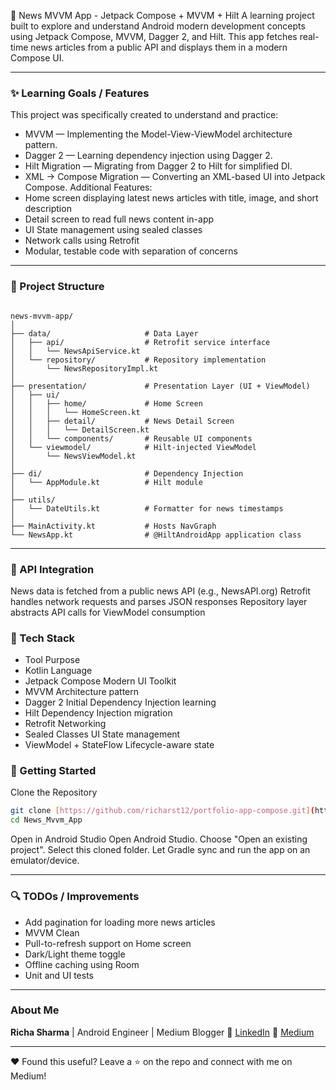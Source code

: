 📱 News MVVM App - Jetpack Compose + MVVM + Hilt
A learning project built to explore and understand Android modern development concepts using Jetpack Compose, MVVM, Dagger 2, and Hilt. This app fetches real-time news articles from a public API and displays them in a modern Compose UI.


---

### ✨ Learning Goals / Features
This project was specifically created to understand and practice:
* MVVM — Implementing the Model-View-ViewModel architecture pattern.
* Dagger 2 — Learning dependency injection using Dagger 2.
* Hilt Migration — Migrating from Dagger 2 to Hilt for simplified DI.
* XML → Compose Migration — Converting an XML-based UI into Jetpack Compose.
Additional Features:
* Home screen displaying latest news articles with title, image, and short description
* Detail screen to read full news content in-app
* UI State management using sealed classes
* Network calls using Retrofit
* Modular, testable code with separation of concerns

---

### 🧱 Project Structure

```

news-mvvm-app/
│
├── data/                     # Data Layer
│   ├── api/                  # Retrofit service interface
│   │   └── NewsApiService.kt
│   └── repository/           # Repository implementation
│       └── NewsRepositoryImpl.kt
│
├── presentation/             # Presentation Layer (UI + ViewModel)
│   ├── ui/
│   │   ├── home/             # Home Screen
│   │   │   └── HomeScreen.kt
│   │   ├── detail/           # News Detail Screen
│   │   │   └── DetailScreen.kt
│   │   └── components/       # Reusable UI components
│   └── viewmodel/            # Hilt-injected ViewModel
│       └── NewsViewModel.kt
│
├── di/                       # Dependency Injection
│   └── AppModule.kt          # Hilt module
│
├── utils/
│   └── DateUtils.kt          # Formatter for news timestamps
│
├── MainActivity.kt           # Hosts NavGraph
└── NewsApp.kt                # @HiltAndroidApp application class
```
---

### 📡 API Integration


News data is fetched from a public news API (e.g., NewsAPI.org)
Retrofit handles network requests and parses JSON responses
Repository layer abstracts API calls for ViewModel consumption


### 💠 Tech Stack
* Tool	Purpose
* Kotlin	Language
* Jetpack Compose	Modern UI Toolkit
* MVVM	Architecture pattern
* Dagger 2	Initial Dependency Injection learning
* Hilt	Dependency Injection migration
* Retrofit	Networking
* Sealed Classes	UI State management
* ViewModel + StateFlow	Lifecycle-aware state


### 🚀 Getting Started


Clone the Repository

```bash
git clone [https://github.com/richarst12/portfolio-app-compose.git](https://github.com/richarst12/News_Mvvm_App.git)
cd News_Mvvm_App
```
Open in Android Studio
Open Android Studio.
Choose "Open an existing project".
Select this cloned folder.
Let Gradle sync and run the app on an emulator/device.

---


### 🔍 TODOs / Improvements
*  Add pagination for loading more news articles
*  MVVM Clean
*  Pull-to-refresh support on Home screen
*  Dark/Light theme toggle
*  Offline caching using Room
*  Unit and UI tests

---

### About Me
**Richa Sharma** |
Android Engineer | Medium Blogger
🔗 [LinkedIn](https://www.linkedin.com/in/richa-sharma-67b56a114/)
📝 [Medium](https://medium.com/@sharmaricha7724)

---

❤️ Found this useful?
Leave a ⭐ on the repo and connect with me on Medium!

